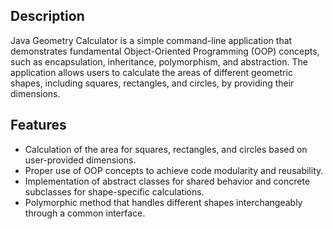 ## Description
Java Geometry Calculator is a simple command-line application that demonstrates fundamental Object-Oriented Programming (OOP) concepts, such as encapsulation, inheritance, polymorphism, and abstraction. The application allows users to calculate the areas of different geometric shapes, including squares, rectangles, and circles, by providing their dimensions.

## Features
- Calculation of the area for squares, rectangles, and circles based on user-provided dimensions.
- Proper use of OOP concepts to achieve code modularity and reusability.
- Implementation of abstract classes for shared behavior and concrete subclasses for shape-specific calculations.
- Polymorphic method that handles different shapes interchangeably through a common interface.
